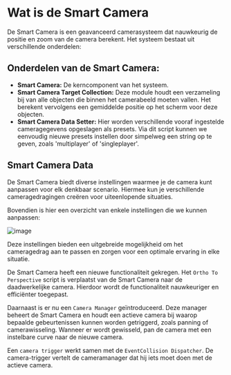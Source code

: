 # Wat is de Smart Camera

De Smart Camera is een geavanceerd camerasysteem dat nauwkeurig de positie en zoom van de camera berekent. Het systeem bestaat uit verschillende onderdelen:

## Onderdelen van de Smart Camera:
- **Smart Camera:** De kerncomponent van het systeem.
- **Smart Camera Target Collection:** Deze module houdt een verzameling bij van alle objecten die binnen het camerabeeld moeten vallen. Het berekent vervolgens een gemiddelde positie op het scherm voor deze objecten.
- **Smart Camera Data Setter:** Hier worden verschillende vooraf ingestelde cameragegevens opgeslagen als presets. Via dit script kunnen we eenvoudig nieuwe presets instellen door simpelweg een string op te geven, zoals 'multiplayer' of 'singleplayer'.

## Smart Camera Data

De Smart Camera biedt diverse instellingen waarmee je de camera kunt aanpassen voor elk denkbaar scenario. Hiermee kun je verschillende cameragedragingen creëren voor uiteenlopende situaties.

Bovendien is hier een overzicht van enkele instellingen die we kunnen aanpassen:

![image](https://github.com/BAStudio/OperationStarfall/assets/26221135/612bc6ec-7af9-4340-9735-1cc3df0a349c)

Deze instellingen bieden een uitgebreide mogelijkheid om het cameragedrag aan te passen en zorgen voor een optimale ervaring in elke situatie.

De Smart Camera heeft een nieuwe functionaliteit gekregen. Het `Ortho To Perspective` script is verplaatst van de Smart Camera naar de daadwerkelijke camera. Hierdoor wordt de functionaliteit nauwkeuriger en efficiënter toegepast.

Daarnaast is er nu een `Camera Manager` geïntroduceerd. Deze manager beheert de Smart Camera en houdt een actieve camera bij waarop bepaalde gebeurtenissen kunnen worden getriggerd, zoals panning of camerawisseling. Wanneer er wordt gewisseld, pan de camera met een instelbare curve naar de nieuwe camera.

Een `camera trigger` werkt samen met de `EventCollision Dispatcher`. De camera-trigger vertelt de cameramanager dat hij iets moet doen met de actieve camera.

